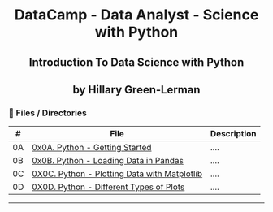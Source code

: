 <h1 align="center">DataCamp - Data Analyst - Science with Python </h1>

<h2 align="center">Introduction To Data Science with Python </h2>

<h2 align="center">by Hillary Green-Lerman </h2>

### :file_folder: Files / Directories

#|File|Description
---|---|---
0A|[0x0A. Python - Getting Started](./0x0A-getting_started)|....
0B|[0x0B. Python - Loading Data in Pandas](./0x0B-loading_data_in_pandas)|....
0C|[0X0C. Python - Plotting Data with Matplotlib](./0x0C-plotting_data_with_matplotlib)|....
0D|[0X0D. Python - Different Types of Plots](./0x0D-different_plots_types)|....
---
